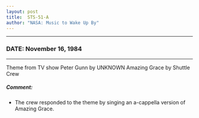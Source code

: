 ```yaml
---
layout: post
title:  STS-51-A
author: "NASA: Music to Wake Up By"
---
```


----
### DATE: November 16, 1984
----
Theme from TV show Peter Gunn by UNKNOWN
Amazing Grace by Shuttle Crew

##### Comment:
* The crew responded to the theme by singing an a-cappella version of Amazing Grace.
